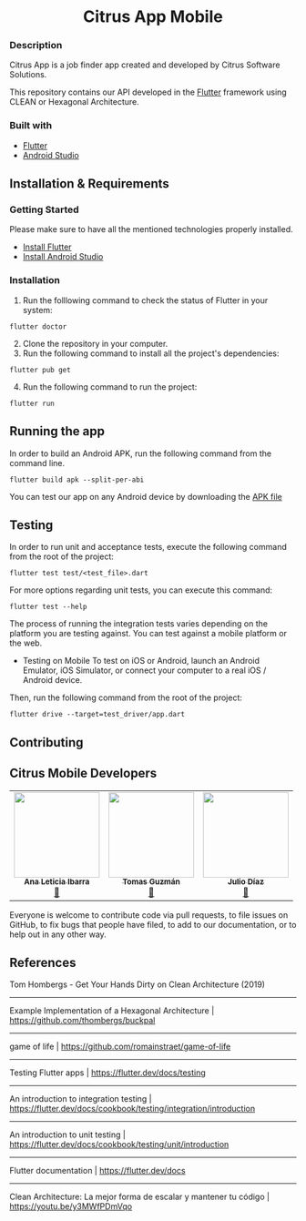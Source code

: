<p align="center">
  <h1 align="center"/>Citrus App Mobile</h1>
</p>

### Description

Citrus App is a job finder app created and developed by Citrus Software Solutions.

<p>This repository contains our API developed in the <a href="https://flutter.dev/" target="_blank">Flutter</a> framework using CLEAN or Hexagonal Architecture.</p>

### Built with

- [Flutter](https://flutter.dev/docs)
- [Android Studio](https://developer.android.com/studio)

## Installation & Requirements

### Getting Started

Please make sure to have all the mentioned technologies properly installed.

- [Install Flutter](https://flutter.dev/docs/get-started/install)
- [Install Android Studio](https://developer.android.com/studio/install)

### Installation

1. Run the folllowing command to check the status of Flutter in your system:

```
flutter doctor
```

2. Clone the repository in your computer.
3. Run the following command to install all the project's dependencies:

```
flutter pub get
```

4. Run the following command to run the project:

```
flutter run
```

## Running the app

In order to build an Android APK, run the following command from the command line.

```
flutter build apk --split-per-abi
```

You can test our app on any Android device by downloading the [APK file](https://drive.google.com/drive/folders/1-J3LpVzF7hqwfI5b0at8XELWL_McDVdW?usp=sharing)

## Testing

In order to run unit and acceptance tests, execute the following command from the root of the project:

```
flutter test test/<test_file>.dart
```

For more options regarding unit tests, you can execute this command:

```
flutter test --help
```

The process of running the integration tests varies depending on the platform you are testing against. You can test against a mobile platform or the web.

- Testing on Mobile
  To test on iOS or Android, launch an Android Emulator, iOS Simulator, or connect your computer to a real iOS / Android device.

Then, run the following command from the root of the project:

```
flutter drive --target=test_driver/app.dart
```

## Contributing

## Citrus Mobile Developers

<table align="center">
  <tbody><tr>
    <td align="center"><a href="https://github.com/analetty" rel="nofollow"><img src="https://avatars.githubusercontent.com/u/27143794?v=4" width="150px;" alt="" style="max-width:100%;"><br><sub><b>Ana Leticia Ibarra</b></sub></a><br><a href="https://github.com/Citrus-Software-Solutions/citrus-app-Mobile/commits?author=analetty" title="Commits"><g-emoji class="g-emoji" alias="book" fallback-src="https://github.githubassets.com/images/icons/emoji/unicode/1f4d6.png">📖</g-emoji></a></td>
    <td align="center"><a href="https://github.com/tguzmani"><img src="https://avatars.githubusercontent.com/u/13774654?v=4" width="150px;" alt="" style="max-width:100%;"><br><sub><b>Tomas Guzmán</b></sub></a><br><a href="https://github.com/Citrus-Software-Solutions/citrus-app-Mobile/commits?author=tguzmani" title="Documentation"><g-emoji class="g-emoji" alias="book" fallback-src="https://github.githubassets.com/images/icons/emoji/unicode/1f4d6.png">📖</g-emoji></a></td>
    <td align="center"><a href="https://github.com/zaidcodes" rel="nofollow"><img src="https://avatars.githubusercontent.com/u/25602460?v=4" width="150px;" alt="" style="max-width:100%;"><br><sub><b>Julio Díaz</b></sub></a><br><a href="https://github.com/Citrus-Software-Solutions/citrus-app-Mobile/commits?author=zaidcodes" title="Documentation"><g-emoji class="g-emoji" alias="book" fallback-src="https://github.githubassets.com/images/icons/emoji/unicode/1f4d6.png">📖</g-emoji></a></td>
  </tr>
</tbody></table>

Everyone is welcome to contribute code via pull requests, to file issues on GitHub, to fix bugs that people have filed, to add to our documentation, or to help out in any other way.

## References

Tom Hombergs - Get Your Hands Dirty on Clean Architecture (2019)

---

Example Implementation of a Hexagonal Architecture | https://github.com/thombergs/buckpal

---

game of life | https://github.com/romainstraet/game-of-life

---

Testing Flutter apps | https://flutter.dev/docs/testing

---

An introduction to integration testing | https://flutter.dev/docs/cookbook/testing/integration/introduction

---

An introduction to unit testing | https://flutter.dev/docs/cookbook/testing/unit/introduction

---

Flutter documentation | https://flutter.dev/docs

---

Clean Architecture: La mejor forma de escalar y mantener tu código | https://youtu.be/y3MWfPDmVqo
